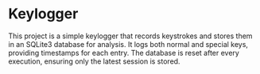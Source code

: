 # Keylogger
This project is a simple keylogger that records keystrokes and stores them in an SQLite3 database for analysis. It logs both normal and special keys, providing timestamps for each entry. The database is reset after every execution, ensuring only the latest session is stored.
